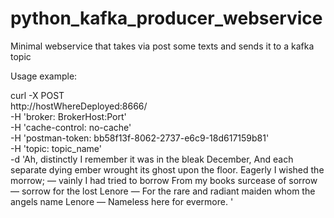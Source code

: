 # python_kafka_producer_webservice

Minimal webservice that takes via post some texts and sends it to a kafka topic

Usage example:

curl -X POST \
  http://hostWhereDeployed:8666/ \
  -H 'broker: BrokerHost:Port' \
  -H 'cache-control: no-cache' \
  -H 'postman-token: bb58f13f-8062-2737-e6c9-18d617159b81' \
  -H 'topic: topic_name' \
  -d 'Ah, distinctly I remember it was in the bleak December,
And each separate dying ember wrought its ghost upon the floor.
Eagerly I wished the morrow; — vainly I had tried to borrow
From my books surcease of sorrow — sorrow for the lost Lenore —
For the rare and radiant maiden whom the angels name Lenore —
Nameless here for evermore.
'

